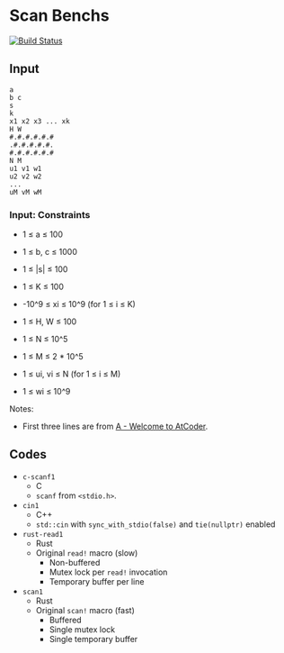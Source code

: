 # Scan Benchs

[![Build Status](https://travis-ci.org/vain0x/scan-bench.svg?branch=master)](https://travis-ci.org/vain0x/scan-bench)

## Input

```
a
b c
s
k
x1 x2 x3 ... xk
H W
#.#.#.#.#.#
.#.#.#.#.#.
#.#.#.#.#.#
N M
u1 v1 w1
u2 v2 w2
...
uM vM wM
```

### Input: Constraints

- 1 ≤ a ≤ 100
- 1 ≤ b, c ≤ 1000
- 1 ≤ |s| ≤ 100

- 1 ≤ K ≤ 100
- -10^9 ≤ xi ≤ 10^9 (for 1 ≤ i ≤ K)

- 1 ≤ H, W ≤ 100

- 1 ≤ N ≤ 10^5
- 1 ≤ M ≤ 2 * 10^5
- 1 ≤ ui, vi ≤ N (for 1 ≤ i ≤ M)
- 1 ≤ wi ≤ 10^9

Notes:

- First three lines are from [A - Welcome to AtCoder](https://beta.atcoder.jp/contests/practice/tasks/practice_1?lang=en).

## Codes

- `c-scanf1`
    - C
    - `scanf` from `<stdio.h>`.
- `cin1`
    - C++
    - `std::cin` with `sync_with_stdio(false)` and `tie(nullptr)` enabled
- `rust-read1`
    - Rust
    - Original `read!` macro (slow)
        - Non-buffered
        - Mutex lock per `read!` invocation
        - Temporary buffer per line
- `scan1`
    - Rust
    - Original `scan!` macro (fast)
        - Buffered
        - Single mutex lock
        - Single temporary buffer
